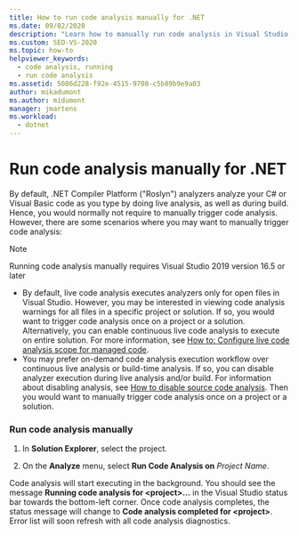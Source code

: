 ```yaml
---
title: How to run code analysis manually for .NET
ms.date: 09/02/2020
description: "Learn how to manually run code analysis in Visual Studio 2019 version 16.5 or later versions. See how to run Roslyn analyzers on C# or Visual Basic code."
ms.custom: SEO-VS-2020
ms.topic: how-to
helpviewer_keywords:
  - code analysis, running
  - run code analysis
ms.assetid: 5086d228-f92e-4515-9708-c5b89b9e9a03
author: mikadumont
ms.author: midumont
manager: jmartens
ms.workload:
  - dotnet
---
```

# Run code analysis manually for .NET
By default, .NET Compiler Platform ("Roslyn") analyzers analyze your C# or Visual Basic code as you type by doing live analysis, as well as during build. Hence, you would normally not require to manually trigger code analysis. However, there are some scenarios where you may want to manually trigger code analysis:

> [!NOTE]
> Running code analysis manually requires Visual Studio 2019 version 16.5 or later

- By default, live code analysis executes analyzers only for open files in Visual Studio. However, you may be interested in viewing code analysis warnings for all files in a specific project or solution. If so, you would want to trigger code analysis once on a project or a solution. Alternatively, you can enable continuous live code analysis to execute on entire solution. For more information, see [How to: Configure live code analysis scope for managed code](./configure-live-code-analysis-scope-managed-code.md).
- You may prefer on-demand code analysis execution workflow over continuous live analysis or build-time analysis. If so, you can disable analyzer execution during live analysis and/or build. For information about disabling analysis, see [How to disable source code analysis](disable-code-analysis.md). Then you would want to manually trigger code analysis once on a project or a solution.

### Run code analysis manually

1. In **Solution Explorer**, select the project.

2. On the **Analyze** menu, select **Run Code Analysis on** *Project Name*.

Code analysis will start executing in the background. You should see the message **Running code analysis for \<project>...** in the Visual Studio status bar towards the bottom-left corner. Once code analysis completes, the status message will change to **Code analysis completed for \<project>**. Error list will soon refresh with all code analysis diagnostics.
